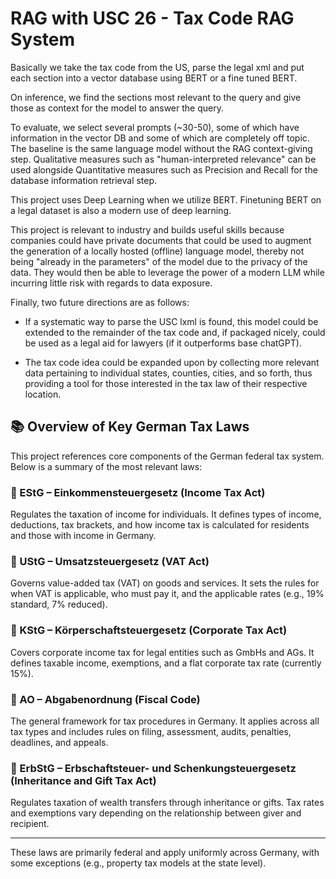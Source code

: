 # RAG with USC 26 - Tax Code RAG System

Basically we take the tax code from the US, parse the legal xml and put each section into a vector database using BERT or a fine tuned BERT.

On inference, we find the sections most relevant to the query and give those as context for the model to answer the query.

To evaluate, we select several prompts (~30-50), some of which have information in the vector DB and some of which are completely off topic. The baseline is the same language model without the RAG context-giving step. Qualitative measures such as "human-interpreted relevance" can be used alongside Quantitative measures such as Precision and Recall for the database information retrieval step.

This project uses Deep Learning when we utilize BERT. Finetuning BERT on a legal dataset is also a modern use of deep learning.

This project is relevant to industry and builds useful skills because companies could have private documents that could be used to augment the generation of a locally hosted (offline) language model, thereby not being "already in the parameters" of the model due to the privacy of the data. They would then be able to leverage the power of a modern LLM while incurring little risk with regards to data exposure.

Finally, two future directions are as follows: 

- If a systematic way to parse the USC lxml is found, this model could be extended to the remainder of the tax code and, if packaged nicely, could be used as a legal aid for lawyers (if it outperforms base chatGPT).

- The tax code idea could be expanded upon by collecting more relevant data pertaining to individual states, counties, cities, and so forth, thus providing a tool for those interested in the tax law of their respective location.

## 📚 Overview of Key German Tax Laws

This project references core components of the German federal tax system. Below is a summary of the most relevant laws:

### 📘 EStG – Einkommensteuergesetz (Income Tax Act)
Regulates the taxation of income for individuals. It defines types of income, deductions, tax brackets, and how income tax is calculated for residents and those with income in Germany.

### 📗 UStG – Umsatzsteuergesetz (VAT Act)
Governs value-added tax (VAT) on goods and services. It sets the rules for when VAT is applicable, who must pay it, and the applicable rates (e.g., 19% standard, 7% reduced).

### 📙 KStG – Körperschaftsteuergesetz (Corporate Tax Act)
Covers corporate income tax for legal entities such as GmbHs and AGs. It defines taxable income, exemptions, and a flat corporate tax rate (currently 15%).

### 📒 AO – Abgabenordnung (Fiscal Code)
The general framework for tax procedures in Germany. It applies across all tax types and includes rules on filing, assessment, audits, penalties, deadlines, and appeals.

### 📕 ErbStG – Erbschaftsteuer- und Schenkungsteuergesetz (Inheritance and Gift Tax Act)
Regulates taxation of wealth transfers through inheritance or gifts. Tax rates and exemptions vary depending on the relationship between giver and recipient.

---

These laws are primarily federal and apply uniformly across Germany, with some exceptions (e.g., property tax models at the state level).
